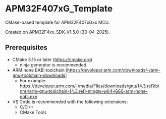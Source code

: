 # APM32F407xG_Template

CMake-based template for APM32F407xGxx MCU.

Created on APM32F4xx_SDK_V1.5.0 (30-04-2025).

## Prerequisites

* CMake 3.15 or later (https://cmake.org)
    * ninja generator is recommended
* ARM none EABI toolchain (https://developer.arm.com/downloads/-/arm-gnu-toolchain-downloads)
    * For example: https://developer.arm.com/-/media/Files/downloads/gnu/14.3.rel1/binrel/arm-gnu-toolchain-14.3.rel1-mingw-w64-i686-arm-none-eabi.exe
* VS Code is recommended with the following extensions:
    * C/C++
    * CMake Tools
